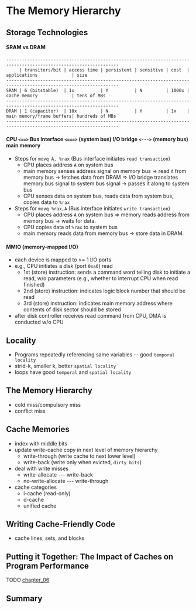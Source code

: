 # The Memory Hierarchy

## Storage Technologies

#### SRAM vs DRAM
```
-----------------------------------------------------------------------------------------------------------------
     | transitors/bit | access time | persistent | sensitive | cost  |  applications             | size
-----------------------------------------------------------------------------------------------------------------
SRAM | 6 (bitstable)  | 1x          | Y          | N         | 1000x |  cache memory             | tens of MBs
-----------------------------------------------------------------------------------------------------------------
DRAM | 1 (capacitor)  | 10x         | N          | Y         | 1x    |  main memory/frame buffers| hundreds of MBs
-----------------------------------------------------------------------------------------------------------------
```
#### CPU `<==>` Bus Interface `<===>` (system bus) I/O bridge `<--->` (memory bus) main memory
* Steps for `movq A, %rax` (Bus interface initiates `read transaction`)
  * CPU places address `A` on system bus
  * main memory senses address signal on memory bus -> read `A` from memory bus ->  fetches data from DRAM => I/O bridge translates memory bus signal to system bus signal -> passes it along to system bus
  * CPU senses data on system bus, reads data from system bus, copies data to `%rax`
* Steps for `movq %rax,A` (Bus interface initiates `write transaction`)
  * CPU places address `A` on system bus => memory reads address from memory bus -> waits for data.
  * CPU copies data of `%rax` to system bus
  * main memory reads data from memory bus -> store data in DRAM.

#### MMIO (memory-mapped I/O)
* each device is mapped to >= 1 I/O ports
* e.g., CPU initiates a disk (port `0xa0`) read
  * 1st (store) instruction: sends a command word telling disk to initiate a read, w/o parameters (e.g., whether to interrupt CPU when read finished)
  * 2nd (store) instruction: indicates logic block number that should be read
  * 3rd (store) instruction: indicates main memory address where contents of disk sector should be stored
* after disk controller receives read command from CPU, DMA is conducted w/o CPU

## Locality
* Programs repeatedly referencing same variables -- good `temporal locality`
* strid-k, smaller k, better `spatial locality`
* loops have good `temporal` and `spatial locality`

## The Memory Hierarchy
* cold miss/compulsory miss
* conflict miss

## Cache Memories
* index with middle bits
* update write-cache copy in next level of memory hierarchy
  * write-through (write cache to next lower level)
  * write-back (write only when evicted, `dirty bits`)
* deal with write misses
  * write-allocate --- write-back
  * no-write-allocate --- write-through
* cache categories
  * i-cache (read-only)
  * d-cache
  * unified cache

## Writing Cache-Friendly Code
* cache lines, sets, and blocks

## Putting it Together: The Impact of Caches on Program Performance
TODO [chapter_06](chapter_06)

## Summary
